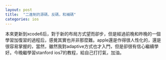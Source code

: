 ```yaml
---
layout: post
title:  "二進制的源碼，反碼，和補碼"
categories: ios
---
```

本來更新到xcode6后，對于新的布局方式望而卻步，但是經過前晚和昨晚的一個學習加復習的過程后，感覺其實也并非那麼難。apple還是作得很人性化的，還是很容易掌握的，當然，雖然我對adaptive方式也才入門，但是卻很有信心繼續學好。今晚繼學習stanford ios7的教程，給自己打打氣，加油。
